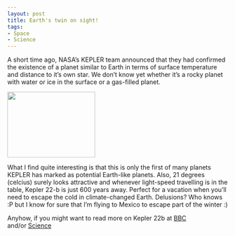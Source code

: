 ```yaml
---
layout: post
title: Earth's twin on sight!
tags:
- Space
- Science
---
```

<p>A short time ago, NASA&#8217;s KEPLER team announced that they had confirmed the existence of a planet similar to Earth in terms of surface temperature and distance to it&#8217;s own star. We don&#8217;t know yet whether it&#8217;s a rocky planet with water or ice in the surface or a gas-filled planet. </p>
<p><img height="150" src="http://news.sciencemag.org/sciencenow/assets_c/2011/12/sn-kepler-thumb-200xauto-11669.jpg" width="200"/></p>
<p>What I find quite interesting is that this is only the first of many planets KEPLER has marked as potential Earth-like planets. Also, 21 degrees (celcius) surely looks attractive and whenever light-speed travelling is in the table, Kepler 22-b is just 600 years away. Perfect for a vacation when you&#8217;ll need to escape the cold in climate-changed Earth. Delusions? Who knows :P but I know for sure that I&#8217;m flying to Mexico to escape part of the winter :)</p>
<p>Anyhow, if you might want to read more on Kepler 22b at <a href="http://www.bbc.co.uk/news/science-environment-16040655">BBC</a> and/or <a href="http://news.sciencemag.org/sciencenow/2011/12/potentially-habitable-planet-is-.html">Science</a></p>
